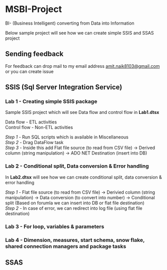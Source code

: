 # MSBI-Project

BI- (Business Intelligent) converting from Data into Information

Below sample project will see how we can create simple SSIS and SSAS project

## Sending feedback

For feedback can drop mail to my email address amit.naik8103@gmail.com or you can create issue

## SSIS (Sql Server Integration Service)

### Lab 1 - Creating simple SSIS package

Sample SSIS project which will see Data flow and control flow in **Lab1.dtsx**<br>

Data flow - ETL activities <br>
Control flow - Non-ETL activities <br>

*Step 1* - Run SQL scripts which is available in Miscellaneous <br>
*Step 2* - Drag DataFlow task <br>
*Step 3* - Inside this add Flat file source (to read from CSV file) -> Derived column (string manipulation) -> ADO NET Destination (insert into DB)<br>

### Lab 2 - Conditional split, Data conversion & Error handling

In **Lab2.dtsx** will see how we can create conditional split, data conversion & error handling <br>

*Step 1* - Flat file source (to read from CSV file) -> Derivied column (string manipulation) -> Data conversion (to convert into number) -> Conditional split (Based on forumla we can insert into DB or flat file destination) <br>
*Step 2* - In case of error, we can redirect into log file (using flat file destination)

### Lab 3 - For loop, variables & parameters

### Lab 4 - Dimension, measures, start schema, snow flake, shared connection managers and package tasks

## SSAS
